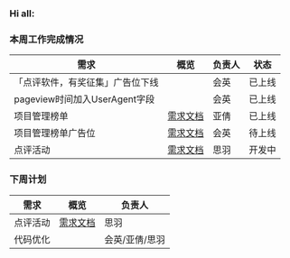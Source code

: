 ### Hi all:

### 本周工作完成情况

| 需求                             | 概览                                                         | 负责人 | 状态   |
| -------------------------------- | ------------------------------------------------------------ | ------ | ------ |
| 「点评软件，有奖征集」广告位下线 |                                                              | 会英   | 已上线 |
| pageview时间加入UserAgent字段    |                                                              | 会英   | 已上线 |
| 项目管理榜单                     | [需求文档](https://lop82is3mq.feishu.cn/docs/doccnfIAJfgbjLb3DXciZfPmgRg#) | 亚倩   | 已上线 |
| 项目管理榜单广告位               | [需求文档](https://lop82is3mq.feishu.cn/docs/doccnfIAJfgbjLb3DXciZfPmgRg#) | 会英   | 待上线 |
| 点评活动                         | [需求文档](https://lop82is3mq.feishu.cn/docs/doccnUTmSSie964twcpeGSmfMTg) | 思羽   | 开发中 |

### 下周计划

| 需求     | 概览                                                         | 负责人         |
| -------- | ------------------------------------------------------------ | -------------- |
| 点评活动 | [需求文档](https://lop82is3mq.feishu.cn/docs/doccnUTmSSie964twcpeGSmfMTg) | 思羽           |
| 代码优化 |                                                              | 会英/亚倩/思羽 |

